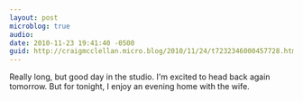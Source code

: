 ```yaml
---
layout: post
microblog: true
audio: 
date: 2010-11-23 19:41:40 -0500
guid: http://craigmcclellan.micro.blog/2010/11/24/t7232346000457728.html
---
```

Really long, but good day in the studio. I'm excited to head back again tomorrow. But for tonight, I enjoy an evening home with the wife.
